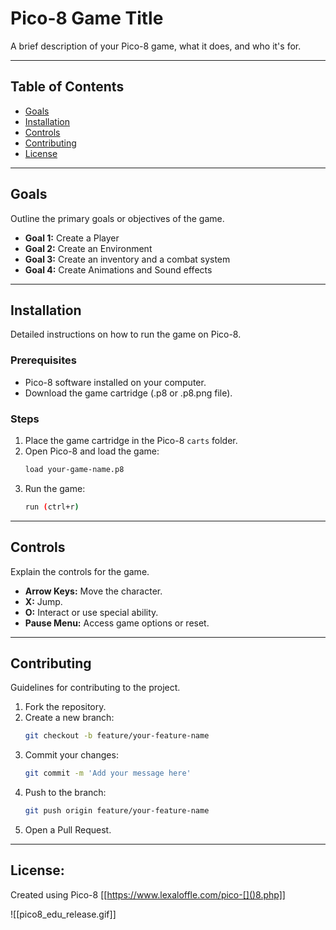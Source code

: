 # Pico-8 Game Title

A brief description of your Pico-8 game, what it does, and who it's for.

---

## Table of Contents

- [Goals](#goals)
- [Installation](#installation)
- [Controls](#controls)
- [Contributing](#contributing)
- [License](#license)

---

## Goals

Outline the primary goals or objectives of the game.

- **Goal 1:** Create a Player
- **Goal 2:** Create an Environment 
- **Goal 3:** Create an inventory and a combat system
- **Goal 4:** Create Animations and Sound effects

---

## Installation

Detailed instructions on how to run the game on Pico-8.

### Prerequisites

- Pico-8 software installed on your computer.
- Download the game cartridge (.p8 or .p8.png file).

### Steps

1. Place the game cartridge in the Pico-8 `carts` folder.
2. Open Pico-8 and load the game:
   ```bash
   load your-game-name.p8
   ```
3. Run the game:
   ```bash
   run (ctrl+r)
   ```

---
## Controls

Explain the controls for the game.

- **Arrow Keys:** Move the character.
- **X:** Jump.
- **O:** Interact or use special ability.
- **Pause Menu:** Access game options or reset.

---

## Contributing

Guidelines for contributing to the project.

1. Fork the repository.
2. Create a new branch:
   ```bash
   git checkout -b feature/your-feature-name
   ```
3. Commit your changes:
   ```bash
   git commit -m 'Add your message here'
   ```
4. Push to the branch:
   ```bash
   git push origin feature/your-feature-name
   ```
5. Open a Pull Request.

---

## License:

Created using Pico-8 [[https://www.lexaloffle.com/pico-[]()8.php]]

![[pico8_edu_release.gif]]